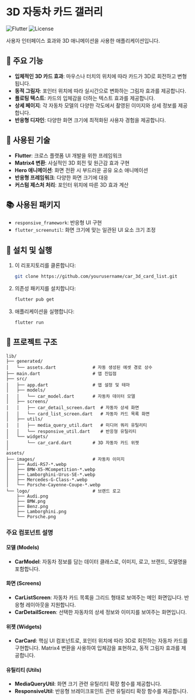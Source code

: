 # 3D 자동차 카드 갤러리

![Flutter](https://img.shields.io/badge/Flutter-3.7+-blue.svg)
![License](https://img.shields.io/badge/license-MIT-green.svg)

사용자 인터페이스 효과와 3D 애니메이션을 사용한 애플리케이션입니다.

## 📱 주요 기능

- **입체적인 3D 카드 효과**: 마우스나 터치의 위치에 따라 카드가 3D로 회전하고 변형됩니다.
- **동적 그림자**: 포인터 위치에 따라 실시간으로 변화하는 그림자 효과를 제공합니다.
- **플로팅 텍스트**: 카드의 입체감을 더하는 텍스트 효과를 제공합니다.
- **상세 페이지**: 각 자동차 모델의 다양한 각도에서 촬영된 이미지와 상세 정보를 제공합니다.
- **반응형 디자인**: 다양한 화면 크기에 최적화된 사용자 경험을 제공합니다.

## 🚀 사용된 기술

- **Flutter**: 크로스 플랫폼 UI 개발을 위한 프레임워크
- **Matrix4 변환**: 사실적인 3D 회전 및 원근감 효과 구현
- **Hero 애니메이션**: 화면 전환 시 부드러운 공유 요소 애니메이션
- **반응형 프레임워크**: 다양한 화면 크기에 대응
- **커스텀 제스처 처리**: 포인터 위치에 따른 3D 효과 계산

## 📚 사용된 패키지

- `responsive_framework`: 반응형 UI 구현
- `flutter_screenutil`: 화면 크기에 맞는 일관된 UI 요소 크기 조정

## 🔧 설치 및 실행

1. 이 리포지토리를 클론합니다:
   ```bash
   git clone https://github.com/yourusername/car_3d_card_list.git
   ```

2. 의존성 패키지를 설치합니다:
   ```bash
   flutter pub get
   ```

3. 애플리케이션을 실행합니다:
   ```bash
   flutter run
   ```

## 🧰 프로젝트 구조

```
lib/
├── generated/
│   └── assets.dart              # 자동 생성된 에셋 경로 상수
├── main.dart                    # 앱 진입점
├── src/
│   ├── app.dart                 # 앱 설정 및 테마
│   ├── models/
│   │   └── car_model.dart       # 자동차 데이터 모델
│   ├── screens/
│   │   ├── car_detail_screen.dart  # 자동차 상세 화면
│   │   └── card_list_screen.dart   # 자동차 카드 목록 화면
│   ├── utils/
│   │   ├── media_query_util.dart   # 미디어 쿼리 유틸리티
│   │   └── responsive_util.dart    # 반응형 유틸리티
│   └── widgets/
│       └── car_card.dart        # 3D 자동차 카드 위젯
│
assets/
├── images/                      # 자동차 이미지
│   ├── Audi-RS7-*.webp
│   ├── BMW-X5-MCompetition-*.webp
│   ├── Lamborghini-Urus-SE-*.webp
│   ├── Mercedes-G-Class-*.webp
│   └── Porsche-Cayenne-Coupe-*.webp
└── logo/                        # 브랜드 로고
    ├── Audi.png
    ├── BMW.png
    ├── Benz.png
    ├── Lamborghini.png
    └── Porsche.png
```

### 주요 컴포넌트 설명

#### 모델 (Models)
- **CarModel**: 자동차 정보를 담는 데이터 클래스로, 이미지, 로고, 브랜드, 모델명을 포함합니다.

#### 화면 (Screens)
- **CarListScreen**: 자동차 카드 목록을 그리드 형태로 보여주는 메인 화면입니다. 반응형 레이아웃을 지원합니다.
- **CarDetailScreen**: 선택한 자동차의 상세 정보와 이미지를 보여주는 화면입니다.

#### 위젯 (Widgets)
- **CarCard**: 핵심 UI 컴포넌트로, 포인터 위치에 따라 3D로 회전하는 자동차 카드를 구현합니다. Matrix4 변환을 사용하여 입체감을 표현하고, 동적 그림자 효과를 제공합니다.

#### 유틸리티 (Utils)
- **MediaQueryUtil**: 화면 크기 관련 유틸리티 확장 함수를 제공합니다.
- **ResponsiveUtil**: 반응형 브레이크포인트 관련 유틸리티 확장 함수를 제공합니다.
